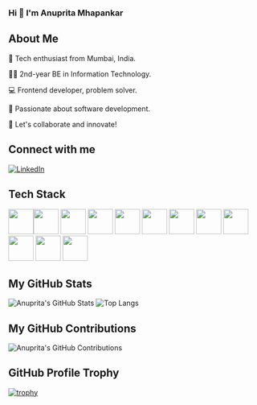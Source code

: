 ### Hi 👋 I'm Anuprita Mhapankar

## About Me

🚀 Tech enthusiast from Mumbai, India.

👨‍🎓 2nd-year BE in Information Technology.

💻 Frontend developer, problem solver.

🌟 Passionate about software development.

🤝 Let's collaborate and innovate!

## Connect with me 
[![LinkedIn](https://img.shields.io/badge/LinkedIn-%230077B5.svg?logo=linkedin&logoColor=white)](https://www.linkedin.com/in/anuprita-mhapankar/)

## Tech Stack
<img height="50" src="https://user-images.githubusercontent.com/25181517/192158954-f88b5814-d510-4564-b285-dff7d6400dad.png"><img height="50" src="https://user-images.githubusercontent.com/25181517/183898674-75a4a1b1-f960-4ea9-abcb-637170a00a75.png">
<img height="50" src="https://user-images.githubusercontent.com/25181517/183898054-b3d693d4-dafb-4808-a509-bab54cf5de34.png">
<img height="50" src="https://user-images.githubusercontent.com/25181517/117447155-6a868a00-af3d-11eb-9cfe-245df15c9f3f.png">
<img height="50" src="https://user-images.githubusercontent.com/25181517/117201156-9a724800-adec-11eb-9a9d-3cd0f67da4bc.png">
<img height="50" src="https://user-images.githubusercontent.com/25181517/192106070-46255bcf-65e6-4c6b-a296-bf8d0d8fb2a7.png">
<img height="50" src="https://user-images.githubusercontent.com/25181517/192106073-90fffafe-3562-4ff9-a37e-c77a2da0ff58.png">
<img height="50" src="https://user-images.githubusercontent.com/25181517/183896128-ec99105a-ec1a-4d85-b08b-1aa1620b2046.png">
<img height="50" src="https://user-images.githubusercontent.com/25181517/192108372-f71d70ac-7ae6-4c0d-8395-51d8870c2ef0.png">
<img height="50" src="https://user-images.githubusercontent.com/25181517/192108374-8da61ba1-99ec-41d7-80b8-fb2f7c0a4948.png">
<img height="50" src="https://user-images.githubusercontent.com/25181517/192108891-d86b6220-e232-423a-bf5f-90903e6887c3.png">
<img height="50" src="https://user-images.githubusercontent.com/25181517/192109061-e138ca71-337c-4019-8d42-4792fdaa7128.png">

## My GitHub Stats
![Anuprita's GitHub Stats](https://github-readme-stats.vercel.app/api?username=Anuprita579&show_icons=true&count_private=true&theme=transparent)
![Top Langs](https://github-readme-stats.vercel.app/api/top-langs/?username=Anuprita579&size_weight=0.5&count_weight=0.5&layout=compact)

## My GitHub Contributions
![Anuprita's GitHub Contributions](https://github-readme-streak-stats.herokuapp.com/?user=Anuprita579)

## GitHub Profile Trophy
[![trophy](https://github-profile-trophy.vercel.app/?username=Anuprita579&margin-w=15)](https://github.com/ryo-ma/github-profile-trophy)





